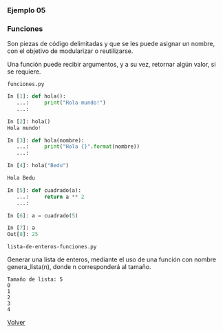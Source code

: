 ### Ejemplo 05

### Funciones

Son piezas de código delimitadas y que se les puede asignar un nombre, con el objetivo de modularizar o reutilizarse.

Una función puede recibir argumentos, y a su vez, retornar algún valor, si se requiere.

`funciones.py`
```python
In [1]: def hola(): 
   ...:     print("Hola mundo!") 
   ...:   

In [2]: hola() 
Hola mundo!

In [3]: def hola(nombre): 
   ...:     print("Hola {}".format(nombre)) 
   ...:

In [4]: hola("Bedu") 

Hola Bedu

In [5]: def cuadrado(a): 
   ...:     return a ** 2 
   ...:                                                                                                     

In [6]: a = cuadrado(5)                                                                                     

In [7]: a                                                                                                   
Out[8]: 25
```

`lista-de-enteros-funciones.py`

Generar una lista de enteros, mediante el uso de una función con nombre genera_lista(n), donde n corresponderá al tamaño.

```
Tamaño de lista: 5
0
1
2
3
4
```


[Volver](../readme.md)
